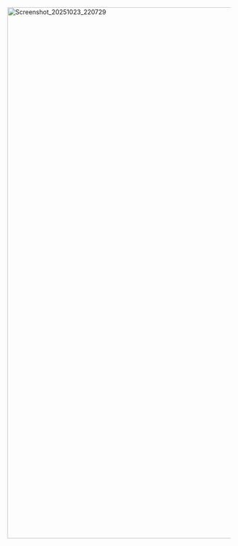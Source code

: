 <img width="1920" height="1197" alt="Screenshot_20251023_220729" src="https://github.com/user-attachments/assets/b4b8cb41-6c70-4f09-8593-3ed8c319e7cb" />
